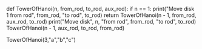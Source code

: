 def TowerOfHanoi(n, from_rod, to_rod, aux_rod):
    if n == 1:
        print("Move disk 1 from rod", from_rod, "to rod", to_rod)
        return
    TowerOfHanoi(n - 1, from_rod, aux_rod, to_rod)
    print("Move disk", n, "from rod", from_rod, "to rod", to_rod)
    TowerOfHanoi(n - 1, aux_rod, to_rod, from_rod)

TowerOfHanoi(3,"a","b","c")
